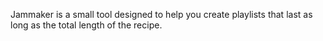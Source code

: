 Jammaker is a small tool designed to help you create playlists that last as long as the total length of the recipe.
